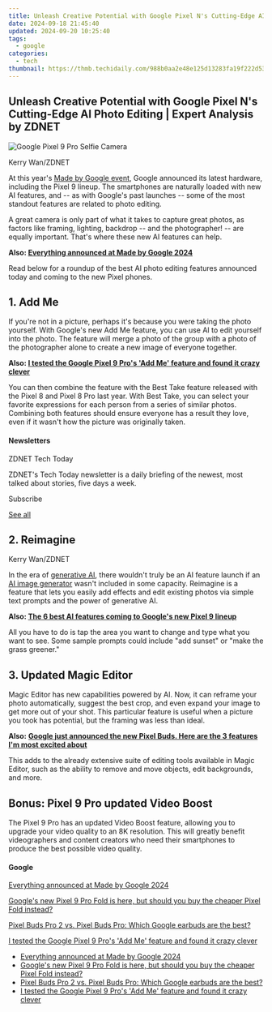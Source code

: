 ```yaml
---
title: Unleash Creative Potential with Google Pixel N's Cutting-Edge AI Photo Editing | Expert Analysis by ZDNET
date: 2024-09-18 21:45:40
updated: 2024-09-20 10:25:40
tags:
  - google
categories:
  - tech
thumbnail: https://thmb.techidaily.com/988b0aa2e48e125d13283fa19f222d53a696ba967b4ae3ee4ad76e4ed04670c1.jpg
---
```


## Unleash Creative Potential with Google Pixel N's Cutting-Edge AI Photo Editing | Expert Analysis by ZDNET

![Google Pixel 9 Pro Selfie Camera](https://www.zdnet.com/a/img/resize/6c07f29b99bbbd2925bcc631db073fbdcd26fd9f/2024/08/10/bfca0691-811e-4d13-836f-cb0263e60ed9/dsc01752.jpg?auto=webp&width=1280)

Kerry Wan/ZDNET

At this year's [Made by Google event](https://www.zdnet.com/article/everything-to-expect-at-made-by-google-2024-pixel-9-pro-fold-gemini-watch-3-and-more/), Google announced its latest hardware, including the Pixel 9 lineup. The smartphones are naturally loaded with new AI features, and -- as with Google's past launches -- some of the most standout features are related to photo editing.

A great camera is only part of what it takes to capture great photos, as factors like framing, lighting, backdrop -- and the photographer! -- are equally important. That's where these new AI features can help.

**Also: [Everything announced at Made by Google 2024](https://www.zdnet.com/article/everything-to-expect-at-made-by-google-2024-pixel-9-pro-fold-gemini-watch-3-and-more/)**

Read below for a roundup of the best AI photo editing features announced today and coming to the new Pixel phones. 

## 1\. Add Me 

If you're not in a picture, perhaps it's because you were taking the photo yourself. With Google's new Add Me feature, you can use AI to edit yourself into the photo. The feature will merge a photo of the group with a photo of the photographer alone to create a new image of everyone together.

**Also: [I tested the Google Pixel 9 Pro's 'Add Me' feature and found it crazy clever](https://www.zdnet.com/article/i-tested-the-google-pixel-9-pros-add-me-feature-and-found-it-crazy-clever/)**

You can then combine the feature with the Best Take feature released with the Pixel 8 and Pixel 8 Pro last year. With Best Take, you can select your favorite expressions for each person from a series of similar photos. Combining both features should ensure everyone has a result they love, even if it wasn't how the picture was originally taken. 

#### Newsletters

ZDNET Tech Today

ZDNET's Tech Today newsletter is a daily briefing of the newest, most talked about stories, five days a week.

 Subscribe

[See all](https://www.zdnet.com/newsletters/)

## 2\. Reimagine

Kerry Wan/ZDNET

In the era of [generative AI](https://www.zdnet.com/article/what-is-generative-ai-and-why-is-it-so-popular-heres-everything-you-need-to-know/), there wouldn't truly be an AI feature launch if an [AI image generator](https://www.zdnet.com/article/best-ai-image-generator/) wasn't included in some capacity. Reimagine is a feature that lets you easily add effects and edit existing photos via simple text prompts and the power of generative AI.

**Also: [The 6 best AI features coming to Google's new Pixel 9 lineup](https://www.zdnet.com/article/the-6-best-ai-features-coming-to-googles-new-pixel-9-lineup/)**

All you have to do is tap the area you want to change and type what you want to see. Some sample prompts could include "add sunset" or "make the grass greener."

## 3\. Updated Magic Editor 

Magic Editor has new capabilities powered by AI. Now, it can reframe your photo automatically, suggest the best crop, and even expand your image to get more out of your shot. This particular feature is useful when a picture you took has potential, but the framing was less than ideal. 

**Also:** [**Google just announced the new Pixel Buds. Here are the 3 features I'm most excited about**](https://www.zdnet.com/article/google-just-announced-the-new-pixel-buds-here-are-the-3-features-im-most-excited-about/)

This adds to the already extensive suite of editing tools available in Magic Editor, such as the ability to remove and move objects, edit backgrounds, and more.

## Bonus: Pixel 9 Pro updated Video Boost

The Pixel 9 Pro has an updated Video Boost feature, allowing you to upgrade your video quality to an 8K resolution. This will greatly benefit videographers and content creators who need their smartphones to produce the best possible video quality.

#### Google

[Everything announced at Made by Google 2024](https://www.zdnet.com/article/everything-announced-at-made-by-google-2024-pixel-9-pro-fold-gemini-watch-3-and-more/ "Everything announced at Made by Google 2024")

[Google's new Pixel 9 Pro Fold is here, but should you buy the cheaper Pixel Fold instead?](https://www.zdnet.com/article/google-pixel-9-pro-fold-vs-pixel-fold/ "Google's new Pixel 9 Pro Fold is here, but should you buy the cheaper Pixel Fold instead?")

[Pixel Buds Pro 2 vs. Pixel Buds Pro: Which Google earbuds are the best?](https://www.zdnet.com/article/pixel-buds-pro-2-vs-pixel-buds-pro-which-google-earbuds-are-the-best/ "Pixel Buds Pro 2 vs. Pixel Buds Pro: Which Google earbuds are the best?")

[I tested the Google Pixel 9 Pro's 'Add Me' feature and found it crazy clever](https://www.zdnet.com/article/the-google-pixel-9-pros-add-me-feature-is-an-ar-camera-tool-youll-actually-use/ "I tested the Google Pixel 9 Pro's 'Add Me' feature and found it crazy clever")

* [Everything announced at Made by Google 2024](https://www.zdnet.com/article/everything-announced-at-made-by-google-2024-pixel-9-pro-fold-gemini-watch-3-and-more/ "Everything announced at Made by Google 2024")
* [Google's new Pixel 9 Pro Fold is here, but should you buy the cheaper Pixel Fold instead?](https://www.zdnet.com/article/google-pixel-9-pro-fold-vs-pixel-fold/ "Google's new Pixel 9 Pro Fold is here, but should you buy the cheaper Pixel Fold instead?")
* [Pixel Buds Pro 2 vs. Pixel Buds Pro: Which Google earbuds are the best?](https://www.zdnet.com/article/pixel-buds-pro-2-vs-pixel-buds-pro-which-google-earbuds-are-the-best/ "Pixel Buds Pro 2 vs. Pixel Buds Pro: Which Google earbuds are the best?")
* [I tested the Google Pixel 9 Pro's 'Add Me' feature and found it crazy clever](https://www.zdnet.com/article/the-google-pixel-9-pros-add-me-feature-is-an-ar-camera-tool-youll-actually-use/ "I tested the Google Pixel 9 Pro's 'Add Me' feature and found it crazy clever")

<ins class="adsbygoogle"
     style="display:block"
     data-ad-format="autorelaxed"
     data-ad-client="ca-pub-7571918770474297"
     data-ad-slot="1223367746"></ins>



<ins class="adsbygoogle"
     style="display:block"
     data-ad-client="ca-pub-7571918770474297"
     data-ad-slot="8358498916"
     data-ad-format="auto"
     data-full-width-responsive="true"></ins>
